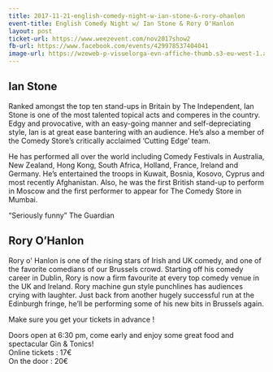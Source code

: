 ```yaml
---
title: 2017-11-21-english-comedy-night-w-ian-stone-&-rory-ohanlon
event-title: English Comedy Night w/ Ian Stone & Rory O'Hanlon
layout: post
ticket-url: https://www.weezevent.com/nov2017show2
fb-url: https://www.facebook.com/events/429978537404041
image-url: https://wzeweb-p-visuelorga-evn-affiche-thumb.s3-eu-west-1.amazonaws.com/affiche_286668.thumb53700.1507719433.jpg
---
```

## Ian Stone
Ranked amongst the top ten stand-ups in Britain by The Independent, Ian Stone is one of the most talented topical acts and comperes in the country. Edgy and provocative, with an easy-going manner and self-depreciating style, Ian is at great ease bantering with an audience. He’s also a member of the Comedy Store’s critically acclaimed ‘Cutting Edge’ team.

He has performed all over the world including Comedy Festivals in Australia, New Zealand, Hong Kong, South Africa, Holland, France, Ireland and Germany. He’s entertained the troops in Kuwait, Bosnia, Kosovo, Cyprus and most recently Afghanistan. Also, he was the first British stand-up to perform in Moscow and the first performer to appear for The Comedy Store in Mumbai.

“Seriously funny” The Guardian

## Rory O’Hanlon
Rory o' Hanlon is one of the rising stars of Irish and UK comedy, and one of the favorite comedians of our Brussels crowd.  Starting off his comedy career in Dublin, Rory is now a firm favourite at every top comedy venue in the UK and Ireland.  Rory machine gun style punchlines has audiences crying with laughter. Just back from another hugely successful run at the Edinburgh fringe, he’ll be performing some of his new bits in Brussels again.

Make sure you get your tickets in advance !

Doors open at 6:30 pm, come early and enjoy some great food and spectacular Gin & Tonics!  
Online tickets : 17€  
On the door : 20€  